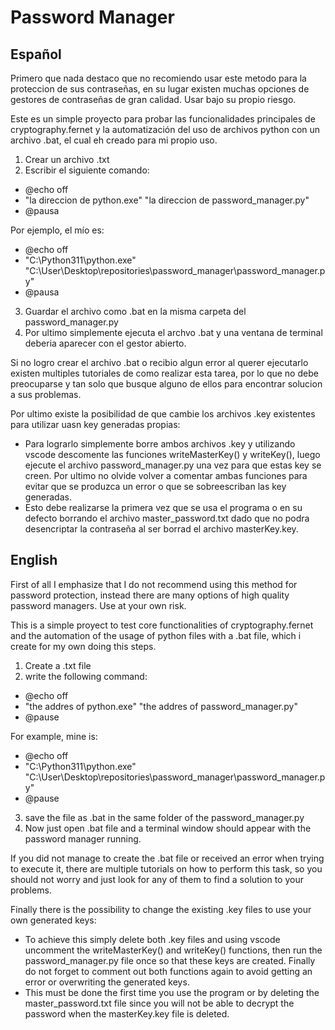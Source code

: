# Password Manager


## Español
Primero que nada destaco que no recomiendo usar este metodo para la proteccion de sus contraseñas, en su lugar existen muchas opciones de gestores de contraseñas de gran calidad. Usar bajo su propio riesgo.

Este es un simple proyecto para probar las funcionalidades principales de cryptography.fernet y la automatización del uso de archivos python con un archivo .bat, el cual eh creado para mi propio uso.

1. Crear un archivo .txt
2. Escribir el siguiente comando:

- @echo off
- "la direccion de python.exe" "la direccion de password_manager.py"
- @pausa

Por ejemplo, el mío es:

- @echo off
- "C:\Python311\python.exe" "C:\User\Desktop\repositories\password_manager\password_manager.py"
- @pausa

3. Guardar el archivo como .bat en la misma carpeta del password_manager.py
4. Por ultimo simplemente ejecuta el archvo .bat y una ventana de terminal deberia aparecer con el gestor abierto.

Si no logro crear el archivo .bat o recibio algun error al querer ejecutarlo existen multiples tutoriales de como realizar esta tarea, por lo que no debe preocuparse y tan solo que busque alguno de ellos para encontrar solucion a sus problemas.

Por ultimo existe la posibilidad de que cambie los archivos .key existentes para utilizar uasn key generadas propias:
- Para lograrlo simplemente borre ambos archivos .key y utilizando vscode descomente las funciones writeMasterKey() y writeKey(), luego ejecute el archivo password_manager.py una vez para que estas key se creen. Por ultimo no olvide volver a comentar ambas funciones para evitar que se produzca un error o que se sobreescriban las key generadas.
- Esto debe realizarse la primera vez que se usa el programa o en su defecto borrando el archivo master_password.txt dado que no podra desencriptar la contraseña al ser borrad el archivo masterKey.key.

## English
First of all I emphasize that I do not recommend using this method for password protection, instead there are many options of high quality password managers. Use at your own risk.

This is a simple proyect to test core functionalities of cryptography.fernet and the automation of the usage of python files with a .bat file, which i create for my own doing this steps.

1. Create a .txt file
2. write the following command:

- @echo off
- "the addres of python.exe" "the addres of password_manager.py"
- @pause

For example, mine is:

- @echo off   
- "C:\Python311\python.exe" "C:\User\Desktop\repositories\password_manager\password_manager.py"
- @pause

3. save the file as .bat in the same folder of the password_manager.py
4. Now just open .bat file and a terminal window should appear with the password manager running.

If you did not manage to create the .bat file or received an error when trying to execute it, there are multiple tutorials on how to perform this task, so you should not worry and just look for any of them to find a solution to your problems.

Finally there is the possibility to change the existing .key files to use your own generated keys:
- To achieve this simply delete both .key files and using vscode uncomment the writeMasterKey() and writeKey() functions, then run the password_manager.py file once so that these keys are created. Finally do not forget to comment out both functions again to avoid getting an error or overwriting the generated keys.
- This must be done the first time you use the program or by deleting the master_password.txt file since you will not be able to decrypt the password when the masterKey.key file is deleted.